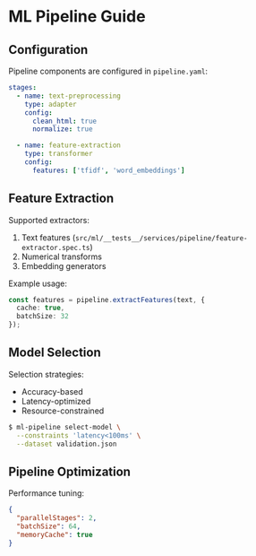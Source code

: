 # ML Pipeline Guide

## Configuration
Pipeline components are configured in `pipeline.yaml`:
```yaml
stages:
  - name: text-preprocessing
    type: adapter
    config: 
      clean_html: true
      normalize: true

  - name: feature-extraction
    type: transformer
    config:
      features: ['tfidf', 'word_embeddings']
```

## Feature Extraction
Supported extractors:
1. Text features (`src/ml/__tests__/services/pipeline/feature-extractor.spec.ts`)
2. Numerical transforms
3. Embedding generators

Example usage:
```typescript
const features = pipeline.extractFeatures(text, {
  cache: true,
  batchSize: 32
});
```

## Model Selection
Selection strategies:
- Accuracy-based
- Latency-optimized
- Resource-constrained

```bash
$ ml-pipeline select-model \
  --constraints 'latency<100ms' \
  --dataset validation.json
```

## Pipeline Optimization
Performance tuning:
```json
{
  "parallelStages": 2,
  "batchSize": 64,
  "memoryCache": true
}